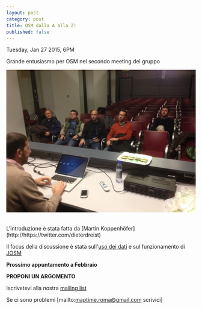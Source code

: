 ```yaml
---
layout: post
category: post
title: OSM dalla A alla Z!
published: false
---
```


Tuesday, Jan 27 2015, 6PM

Grande entusiasmo per OSM nel secondo meeting del gruppo

![Maptime Roma Dic 2014](https://raw.githubusercontent.com/maptime/roma/gh-pages/img/dec_2014.JPG)

<br/>
L'introduzione è stata fatta da [Martin Koppenhöfer](http://https://twitter.com/dieterdreist)
<br/>

Il focus della discussione è stata sull'[uso dei dati](http://wiki.openstreetmap.org/wiki/IT:Legal_FAQ) e sul funzionamento di [JOSM](https://josm.openstreetmap.de)<br/>


__Prossimo appuntamento a Febbraio__ <br/>

__PROPONI UN ARGOMENTO__ <br/>

Iscrivetevi alla nostra [mailing list](https://groups.google.com/forum/#!forum/maptimeroma)

Se ci sono problemi [mailto:maptime.roma@gmail.com scrivici]
